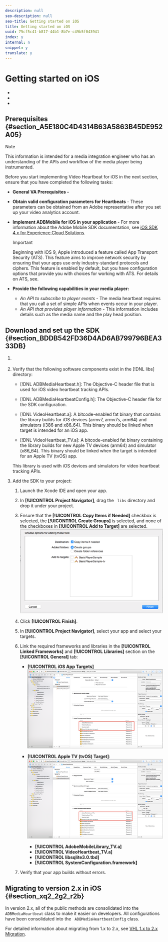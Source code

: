 ```yaml
---
description: null
seo-description: null
seo-title: Getting started on iOS
title: Getting started on iOS
uuid: 75cf5c41-b817-44b1-8b7e-c49b5f043941
index: y
internal: n
snippet: y
translate: y
---
```


# Getting started on iOS


<a id="section_kkf_4d2_r2b"></a>


* [](#reference_A6D7AF2CDB704C7F9B8230B5DF8116DD/section_A5E180C4D4314B63A5863B45DE952A05)
* [](#reference_A6D7AF2CDB704C7F9B8230B5DF8116DD/section_BDDB542FD36D4AD6AB799796BEA333DB)
* [](#reference_A6D7AF2CDB704C7F9B8230B5DF8116DD/section_xq2_2g2_r2b)




## Prerequisites {#section_A5E180C4D4314B63A5863B45DE952A05}


>[!NOTE]
>
>This information is intended for a media integration engineer who has an understanding of the APIs and workflow of the media player being instrumented.



Before you start implementing Video Heartbeat for iOS in the next section, ensure that you have completed the following tasks: 


* **General VA Prerequisites -** [](../../video_get_started/c_vhl_prereqs.md)
* **Obtain valid configuration parameters for Heartbeats** - These parameters can be obtained from an Adobe representative after you set up your video analytics account.
* **Implement ADBMobile for iOS in your application** - For more information about the Adobe Mobile SDK documentation, see [ iOS SDK 4.x for Experience Cloud Solutions](https://marketing.adobe.com/resources/help/en_US/mobile/ios/). 
  >[!IMPORTANT]
  >
  >Beginning with iOS 9, Apple introduced a feature called App Transport Security (ATS). This feature aims to improve network security by ensuring that your apps use only industry-standard protocols and ciphers. This feature is enabled by default, but you have configuration options that provide you with choices for working with ATS. For details on ATS, see[](https://marketing.adobe.com/resources/help/en_US/mobile/ios/app_transport_security.html).

* **Provide the following capabilities in your media player:** 
    * *An API to subscribe to player events* - The media heartbeat requires that you call a set of simple APIs when events occur in your player.
    * *An API that provides player information* - This information includes details such as the media name and the play head position.



## Download and set up the SDK {#section_BDDB542FD36D4AD6AB799796BEA333DB}


1. [](../../c_vhl_stand-implement/c_vhl_download-sdks.md)
1. Verify that the following software components exist in the [!DNL  libs] directory: 
    * [!DNL  ADBMediaHeartbeat.h]: The Objective-C header file that is used for iOS video heartbeat tracking APIs.
    * [!DNL  ADBMediaHeartbeatConfig.h]: The Objective-C header file for the SDK configuration.
    * [!DNL  VideoHeartbeat.a]: A bitcode-enabled fat binary that contains the library builds for iOS devices (armv7, armv7s, arm64) and simulators (i386 and x86_64). This binary should be linked when target is intended for an iOS app. 

    * [!DNL  VideoHeartbeat_TV.a]: A bitcode-enabled fat binary containing the library builds for new Apple TV devices (arm64) and simulator (x86_64). This binary should be linked when the target is intended for an Apple TV (tvOS) app. 

   This library is used with iOS devices and simulators for video heartbeat tracking APIs. 

1. Add the SDK to your project: 
    1. Launch the Xcode IDE and open your app.
    1. In **[!UICONTROL  Project Navigator]**, drag the ` libs` directory and drop it under your project.
    1. Ensure that the **[!UICONTROL  Copy Items if Needed]** checkbox is selected, the **[!UICONTROL  Create Groups]** is selected, and none of the checkboxes in **[!UICONTROL  Add to Target]** are selected. <a id="fig_7D00471EC1C6429885025702767E2C10"></a> ![](assets/choose-options_ios.png) 

    1. Click **[!UICONTROL  Finish]**.
    1. In **[!UICONTROL  Project Navigator]**, select your app and select your targets.
    1. Link the required frameworks and libraries in the **[!UICONTROL  Linked Frameworks]** and **[!UICONTROL  Libraries]** section on the **[!UICONTROL  General]** tab:     
        * **[!UICONTROL  iOS App Targets]** <a id="fig_4CBCBA481EBB4D539412D33C43BD5AEC"></a> ![](assets/proj_nav_ios-app.png) 

        * **[!UICONTROL  Apple TV (tvOS) Target]**: <a id="fig_317077787FB24101A306482E39A80C7D"></a> ![](assets/proj_nav_apple-tv.png) 
        
            * **[!UICONTROL  AdobeMobileLibrary_TV.a]**
            * **[!UICONTROL  VideoHeartbeat_TV.a]**
            * **[!UICONTROL  libsqlite3.0.tbd]**
            * **[!UICONTROL  SystemConfiguration.framework]**


    1. Verify that your app builds without errors.




## Migrating to version 2.x in iOS {#section_xq2_2g2_r2b}

In version 2.x, all of the public methods are consolidated into the ` ADBMediaHeartbeat` class to make it easier on developers. All configurations have been consolidated into the ` ADBMediaHeartbeatConfig` class. 

For detailed information about migrating from 1.x to 2.x, see [ VHL 1.x to 2.x Migration](https://marketing.adobe.com/resources/help/en_US/sc/appmeasurement/hbvideo/c_vhl_mig_1x_to_2x.html). 
